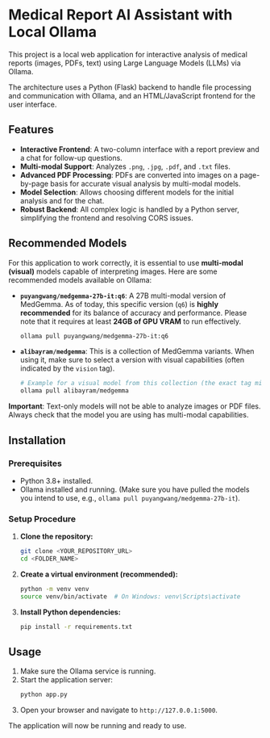 # Medical Report AI Assistant with Local Ollama

This project is a local web application for interactive analysis of medical reports (images, PDFs, text) using Large Language Models (LLMs) via Ollama.

The architecture uses a Python (Flask) backend to handle file processing and communication with Ollama, and an HTML/JavaScript frontend for the user interface.

## Features

-   **Interactive Frontend**: A two-column interface with a report preview and a chat for follow-up questions.
-   **Multi-modal Support**: Analyzes `.png`, `.jpg`, `.pdf`, and `.txt` files.
-   **Advanced PDF Processing**: PDFs are converted into images on a page-by-page basis for accurate visual analysis by multi-modal models.
-   **Model Selection**: Allows choosing different models for the initial analysis and for the chat.
-   **Robust Backend**: All complex logic is handled by a Python server, simplifying the frontend and resolving CORS issues.

## Recommended Models

For this application to work correctly, it is essential to use **multi-modal (visual)** models capable of interpreting images. Here are some recommended models available on Ollama:

-   **`puyangwang/medgemma-27b-it:q6`**: A 27B multi-modal version of MedGemma. As of today, this specific version (`q6`) is **highly recommended** for its balance of accuracy and performance. Please note that it requires at least **24GB of GPU VRAM** to run effectively.
    ```bash
    ollama pull puyangwang/medgemma-27b-it:q6
    ```

-   **`alibayram/medgemma`**: This is a collection of MedGemma variants. When using it, make sure to select a version with visual capabilities (often indicated by the `vision` tag).
    ```bash
    # Example for a visual model from this collection (the exact tag might vary)
    ollama pull alibayram/medgemma
    ```

**Important**: Text-only models will not be able to analyze images or PDF files. Always check that the model you are using has multi-modal capabilities.

## Installation

### Prerequisites

-   Python 3.8+ installed.
-   Ollama installed and running. (Make sure you have pulled the models you intend to use, e.g., `ollama pull puyangwang/medgemma-27b-it`).

### Setup Procedure

1.  **Clone the repository:**
    ```bash
    git clone <YOUR_REPOSITORY_URL>
    cd <FOLDER_NAME>
    ```

2.  **Create a virtual environment (recommended):**
    ```bash
    python -m venv venv
    source venv/bin/activate  # On Windows: venv\Scripts\activate
    ```

3.  **Install Python dependencies:**
    ```bash
    pip install -r requirements.txt
    ```

## Usage

1.  Make sure the Ollama service is running.
2.  Start the application server:
    ```bash
    python app.py
    ```
3.  Open your browser and navigate to `http://127.0.0.1:5000`.

The application will now be running and ready to use.
